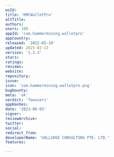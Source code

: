 ```yaml
---
wsId: 
title: 'HMCWalletPro'
altTitle: 
authors: 
users: 100
appId: 'com.hammermining.walletpro'
appCountry: 
released: '2022-05-10'
updated: 2025-02-13
version: '1.3.3'
stars: 
ratings: 
reviews: 
website: 
repository: 
issue: 
icon: 'com.hammermining.walletpro.png'
bugbounty: 
meta: 'ok'
verdict: 'fewusers'
appHashes: 
date: '2023-06-03'
signer: 
reviewArchive: 
twitter: 
social: 
redirect_from: 
developerName: 'VALLIDGE CONSULTING PTE. LTD.'
features: 

---
```


